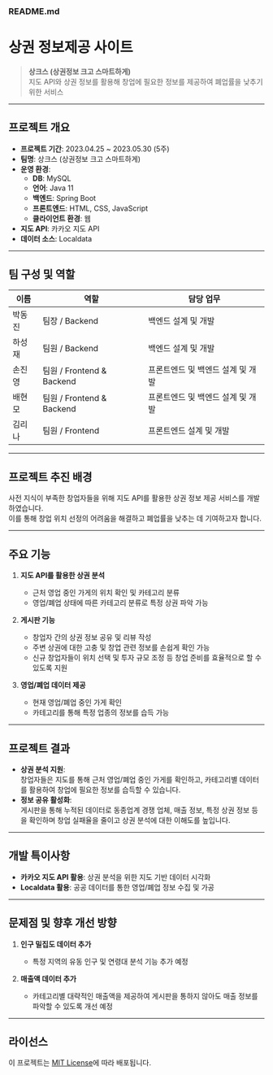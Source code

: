 
### README.md

# 상권 정보제공 사이트

> **상크스 (상권정보 크고 스마트하게)**  
> 지도 API와 상권 정보를 활용해 창업에 필요한 정보를 제공하여 폐업률을 낮추기 위한 서비스

---

## 프로젝트 개요

- **프로젝트 기간**: 2023.04.25 ~ 2023.05.30 (5주)  
- **팀명**: 상크스 (상권정보 크고 스마트하게)  
- **운영 환경**:  
  - **DB**: MySQL  
  - **언어**: Java 11  
  - **백엔드**: Spring Boot  
  - **프론트엔드**: HTML, CSS, JavaScript  
  - **클라이언트 환경**: 웹  
- **지도 API**: 카카오 지도 API  
- **데이터 소스**: Localdata  

---

## 팀 구성 및 역할

| 이름     | 역할                  | 담당 업무                               |
|----------|-----------------------|-----------------------------------------|
| 박동진   | 팀장 / Backend         | 백엔드 설계 및 개발                     |
| 하성재   | 팀원 / Backend         | 백엔드 설계 및 개발                     |
| 손진영   | 팀원 / Frontend & Backend | 프론트엔드 및 백엔드 설계 및 개발        |
| 배현모   | 팀원 / Frontend & Backend | 프론트엔드 및 백엔드 설계 및 개발        |
| 김리나   | 팀원 / Frontend         | 프론트엔드 설계 및 개발                 |

---

## 프로젝트 추진 배경

사전 지식이 부족한 창업자들을 위해 지도 API를 활용한 상권 정보 제공 서비스를 개발하였습니다.  
이를 통해 창업 위치 선정의 어려움을 해결하고 폐업률을 낮추는 데 기여하고자 합니다.

---

## 주요 기능

1. **지도 API를 활용한 상권 분석**  
   - 근처 영업 중인 가게의 위치 확인 및 카테고리 분류  
   - 영업/폐업 상태에 따른 카테고리 분류로 특정 상권 파악 가능  

2. **게시판 기능**  
   - 창업자 간의 상권 정보 공유 및 리뷰 작성  
   - 주변 상권에 대한 고충 및 창업 관련 정보를 손쉽게 확인 가능  
   - 신규 창업자들이 위치 선택 및 투자 규모 조정 등 창업 준비를 효율적으로 할 수 있도록 지원  

3. **영업/폐업 데이터 제공**  
   - 현재 영업/폐업 중인 가게 확인  
   - 카테고리를 통해 특정 업종의 정보를 습득 가능  

---

## 프로젝트 결과

- **상권 분석 지원**:  
  창업자들은 지도를 통해 근처 영업/폐업 중인 가게를 확인하고, 카테고리별 데이터를 활용하여 창업에 필요한 정보를 습득할 수 있습니다.  
- **정보 공유 활성화**:  
  게시판을 통해 누적된 데이터로 동종업계 경쟁 업체, 매출 정보, 특정 상권 정보 등을 확인하며 창업 실패율을 줄이고 상권 분석에 대한 이해도를 높입니다.

---

## 개발 특이사항

- **카카오 지도 API 활용**: 상권 분석을 위한 지도 기반 데이터 시각화  
- **Localdata 활용**: 공공 데이터를 통한 영업/폐업 정보 수집 및 가공  

---

## 문제점 및 향후 개선 방향

1. **인구 밀집도 데이터 추가**  
   - 특정 지역의 유동 인구 및 연령대 분석 기능 추가 예정  

2. **매출액 데이터 추가**  
   - 카테고리별 대략적인 매출액을 제공하여 게시판을 통하지 않아도 매출 정보를 파악할 수 있도록 개선 예정  

---

## 라이선스

이 프로젝트는 [MIT License](LICENSE)에 따라 배포됩니다.  
